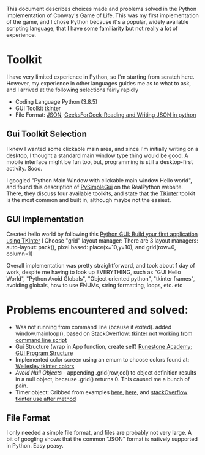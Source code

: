 This document describes choices made and problems solved in the Python implementation 
of Conway's Game of Life.  This was my first implementation of the game, and I chose
Python because it's a popular, widely available scripting language, 
that I have some familiarity but not really a lot of experience.



# Toolkit
I have very limited experience in Python, so I'm starting from scratch here. 
However, my experience in other languages guides me as to what to ask, and I
arrived at the following selections fairly rapidly

 * Coding Language Python (3.8.5)
 * GUI Toolkit [tkinter](https://docs.python.org/3/library/tkinter.html#)
 * File Format: [JSON](https://www.w3schools.com/js/js_json_intro.asp), [GeeksForGeek-Reading and Writing JSON in python](https://www.geeksforgeeks.org/reading-and-writing-json-to-a-file-in-python/)


## **Gui Toolkit Selection** 
I knew I wanted some clickable main area, and since I'm initially writing on a desktop,
I thought a standard main window type thing would be good. A mobile interface might be 
fun too, but, programming is still a desktop-first activity.  Sooo. 

I googled "Python Main Window with clickable main window Hello world", and found 
this description of [PySimpleGui](https://realpython.com/pysimplegui-python/) on the 
RealPython website.  There, they discuss four available toolkits, and state that the 
[TKinter]() toolkit is the most common and built in, although maybe not the easiest. 


## **GUI implementation**
Created hello world by following this [Python GUI: Build your first application using TKInter](https://www.simplilearn.com/tutorials/python-tutorial/python-graphical-user-interface-gui)
I Choose "grid" layout manager:   There are 3 layout managers: auto-layout: pack(), pixel based: place(x=10,y=10), and grid(row=0, column=1)

Overall implementation was pretty straightforward, and took about 1 day of work, despite me having to 
look up EVERYTHING, such as "GUI Hello World", "Python Avoid Globals", "Object oriented python", 
"tkinter frames", avoiding globals, how to use ENUMs, string formatting, loops, etc. etc 


# Problems encountered and solved:
  * Was not running from command line (bcause it exited). added window.mainloop(), based on [StackOverflow: tkinter not working from command line script](https://stackoverflow.com/questions/57399880/tkinter-not-working-when-run-from-command-line-python-script) 
  * Gui Structure (wrap in App function, create self) [Runestone Academy: GUI Program Structure](https://runestone.academy/ns/books/published/thinkcspy/GUIandEventDrivenProgramming/08_gui_program_structure.html)
  * Implemented color screen using an emum to choose colors found at:  [Wellesley tkinter colors](http://cs111.wellesley.edu/archive/cs111_fall14/public_html/labs/lab12/tkintercolor.html)
  * *Avoid Null Objects* - appending .grid(row,col) to object definition results in a null object, because .grid() returns 0. This caused me a bunch of pain.
  * Timer object: Cribbed from examples [here](https://stackoverflow.com/questions/55881099/how-do-i-start-a-timer-when-i-click-on-an-entry-widget), [here](https://thinkinfi.com/how-to-make-a-stopwatch-gui-in-python-tkinter/), and [stackOverflow tkinter use after method](https://stackoverflow.com/questions/25753632/tkinter-how-to-use-after-method)
 


## **File Format**
I only needed a simple file format, and files are probably not very large.  A bit of 
googling shows that the common "JSON" format is natively supported in Python. 
Easy peasy. 

